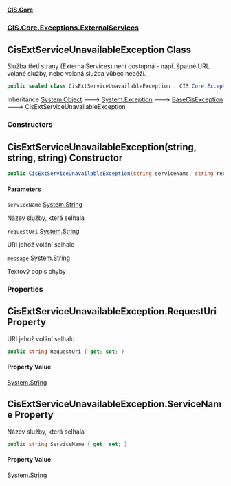 #### [CIS.Core](index.md 'index')
### [CIS.Core.Exceptions.ExternalServices](CIS.Core.Exceptions.ExternalServices.md 'CIS.Core.Exceptions.ExternalServices')

## CisExtServiceUnavailableException Class

Služba třetí strany (ExternalServices) není dostupná - např. špatné URL volané služby, nebo volaná služba vůbec neběží.

```csharp
public sealed class CisExtServiceUnavailableException : CIS.Core.Exceptions.BaseCisException
```

Inheritance [System.Object](https://docs.microsoft.com/en-us/dotnet/api/System.Object 'System.Object') &#129106; [System.Exception](https://docs.microsoft.com/en-us/dotnet/api/System.Exception 'System.Exception') &#129106; [BaseCisException](CIS.Core.Exceptions.BaseCisException.md 'CIS.Core.Exceptions.BaseCisException') &#129106; CisExtServiceUnavailableException
### Constructors

<a name='CIS.Core.Exceptions.ExternalServices.CisExtServiceUnavailableException.CisExtServiceUnavailableException(string,string,string)'></a>

## CisExtServiceUnavailableException(string, string, string) Constructor

```csharp
public CisExtServiceUnavailableException(string serviceName, string requestUri, string message);
```
#### Parameters

<a name='CIS.Core.Exceptions.ExternalServices.CisExtServiceUnavailableException.CisExtServiceUnavailableException(string,string,string).serviceName'></a>

`serviceName` [System.String](https://docs.microsoft.com/en-us/dotnet/api/System.String 'System.String')

Název služby, která selhala

<a name='CIS.Core.Exceptions.ExternalServices.CisExtServiceUnavailableException.CisExtServiceUnavailableException(string,string,string).requestUri'></a>

`requestUri` [System.String](https://docs.microsoft.com/en-us/dotnet/api/System.String 'System.String')

URI jehož volání selhalo

<a name='CIS.Core.Exceptions.ExternalServices.CisExtServiceUnavailableException.CisExtServiceUnavailableException(string,string,string).message'></a>

`message` [System.String](https://docs.microsoft.com/en-us/dotnet/api/System.String 'System.String')

Textový popis chyby
### Properties

<a name='CIS.Core.Exceptions.ExternalServices.CisExtServiceUnavailableException.RequestUri'></a>

## CisExtServiceUnavailableException.RequestUri Property

URI jehož volání selhalo

```csharp
public string RequestUri { get; set; }
```

#### Property Value
[System.String](https://docs.microsoft.com/en-us/dotnet/api/System.String 'System.String')

<a name='CIS.Core.Exceptions.ExternalServices.CisExtServiceUnavailableException.ServiceName'></a>

## CisExtServiceUnavailableException.ServiceName Property

Název služby, která selhala

```csharp
public string ServiceName { get; set; }
```

#### Property Value
[System.String](https://docs.microsoft.com/en-us/dotnet/api/System.String 'System.String')